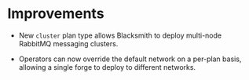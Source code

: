 # Improvements

- New `cluster` plan type allows Blacksmith to deploy multi-node
  RabbitMQ messaging clusters.

- Operators can now override the default network on a per-plan
  basis, allowing a single forge to deploy to different networks.
